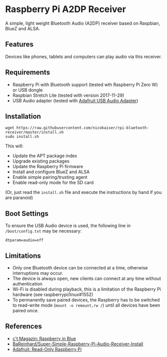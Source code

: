 # Raspberry Pi A2DP Receiver

A simple, light weight Bluetooth Audio (A2DP) receiver based on Raspbian, BlueZ and ALSA.

## Features

Devices like phones, tablets and computers can play audio via this receiver.

## Requirements

- Raspberry Pi with Bluetooth support (tested wth Raspberry Pi Zero W) or USB dongle
- Raspbian Stretch Lite (tested with version 2017-11-29)
- USB Audio adapter (tested with [Adafruit USB Audio Adapter](https://www.adafruit.com/product/1475))

## Installation

```
wget https://raw.githubusercontent.com/nicokaiser/rpi-bluetooth-receiver/master/install.sh
sudo install.sh
```

This will:

- Update the APT package index
- Upgrade existing packages
- Update the Raspberry Pi firmware
- Install and configure BlueZ and ALSA
- Enable simple pairing/trusting agent
- Enable read-only mode for the SD card

(Or, just read the `install.sh` file and execute the instructions by hand if you are paranoid)

## Boot Settings

To ensure the USB Audio device is used, the following line in `/boot/config.txt` may be necessary:

```
dtparam=audio=off
```

## Limitations

- Only one Bluetooth device can be connected at a time, otherwise interruptions may occur.
- The device is always open, new clients can connect at any time without authentication
- Wi-Fi is disabled during playback, this is a limitation of the Raspberry Pi hardware (see raspberrypi/linux#1552)
- To permanently save paired devices, the Raspberry has to be switched to read-write mode (`mount -o remount,rw /`) until all devices have been paired once.

## References

- [c't Magazin: Raspberry in Blue](http://ct.de/yfvp)
- [BaReinhard/Super-Simple-Raspberry-Pi-Audio-Receiver-Install](https://github.com/BaReinhard/Super-Simple-Raspberry-Pi-Audio-Receiver-Install)
- [Adafruit: Read-Only Raspberry Pi](https://learn.adafruit.com/read-only-raspberry-pi/)
